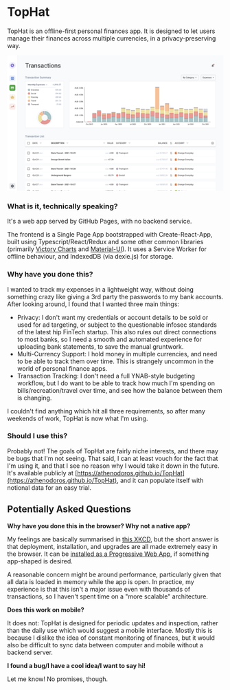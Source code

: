 # TopHat

TopHat is an offline-first personal finances app. It is designed to let users manage their finances across multiple currencies, in a privacy-preserving way.

![Transactions View](screenshot.png)

### What is it, technically speaking?

It's a web app served by GitHub Pages, with no backend service.

The frontend is a Single Page App bootstrapped with Create-React-App, built using Typescript/React/Redux and some other common libraries (primarily [Victory Charts](https://formidable.com/open-source/victory/) and [Material-UI](https://mui.com/)). It uses a Service Worker for offline behaviour, and IndexedDB (via dexie.js) for storage.

### Why have you done this?

I wanted to track my expenses in a lightweight way, without doing something crazy like giving a 3rd party the passwords to my bank accounts. After looking around, I found that I wanted three main things:

-   Privacy: I don't want my credentials or account details to be sold or used for ad targeting, or subject to the questionable infosec standards of the latest hip FinTech startup. This also rules out direct connections to most banks, so I need a smooth and automated experience for uploading bank statements, to save the manual gruntwork.
-   Multi-Currency Support: I hold money in multiple currencies, and need to be able to track them over time. This is strangely uncommon in the world of personal finance apps.
-   Transaction Tracking: I don't need a full YNAB-style budgeting workflow, but I do want to be able to track how much I'm spending on bills/recreation/travel over time, and see how the balance between them is changing.

I couldn't find anything which hit all three requirements, so after many weekends of work, TopHat is now what I'm using.

### Should I use this?

Probably not! The goals of TopHat are fairly niche interests, and there may be bugs that I'm not seeing. That said, I can at least vouch for the fact that I'm using it, and that I see no reason why I would take it down in the future. It's available publicly at [https://athenodoros.github.io/TopHat](https://athenodoros.github.io/TopHat), and it can populate itself with notional data for an easy trial.

## Potentially Asked Questions

**Why have you done this in the browser? Why not a native app?**

My feelings are basically summarised in [this XKCD](https://xkcd.com/1367/), but the short answer is that deployment, installation, and upgrades are all made extremely easy in the browser. It can be [installed as a Progressive Web App](https://support.google.com/chrome/answer/9658361), if something app-shaped is desired.

A reasonable concern might be around performance, particularly given that all data is loaded in memory while the app is open. In practice, my experience is that this isn't a major issue even with thousands of transactions, so I haven't spent time on a "more scalable" architecture.

**Does this work on mobile?**

It does not: TopHat is designed for periodic updates and inspection, rather than the daily use which would suggest a mobile interface. Mostly this is because I dislike the idea of constant monitoring of finances, but it would also be difficult to sync data between computer and mobile without a backend server.

**I found a bug/I have a cool idea/I want to say hi!**

Let me know! No promises, though.
